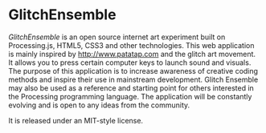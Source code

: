 # GlitchEnsemble

_GlitchEnsemble_ is an open source internet art experiment built on Processing.js, HTML5, CSS3 and other technologies. This web application is mainly inspired by http://www.patatap.com and the glitch art movement. It allows you to press certain computer keys to launch sound and visuals. The purpose of this application is to increase awareness of creative coding methods and inspire their use in mainstream development. Glitch Ensemble may also be used as a reference and starting point for others interested in the Processing programming language. The application will be constantly evolving and is open to any ideas from the community. 

It is released under an MIT-style license.
